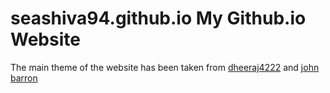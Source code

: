 # seashiva94.github.io My Github.io Website

The main theme of the website has been taken from
[dheeraj4222](https://dheeraj2444.github.io/) and [john
barron](https://jonbarron.info)


